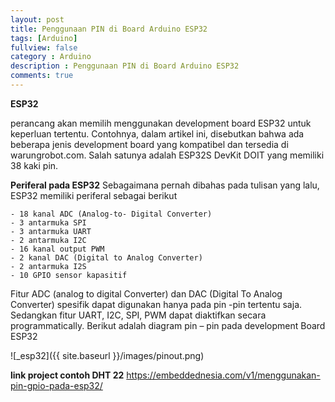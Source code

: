 ```yaml
---
layout: post
title: Penggunaan PIN di Board Arduino ESP32
tags: [Arduino]
fullview: false
category : Arduino
description : Penggunaan PIN di Board Arduino ESP32
comments: true
---
```

**ESP32**

perancang akan memilih menggunakan development board ESP32 untuk keperluan tertentu. Contohnya, dalam artikel ini, disebutkan bahwa ada beberapa jenis development board yang kompatibel dan tersedia di warungrobot.com. Salah satunya adalah ESP32S DevKit DOIT yang memiliki 38 kaki pin.


**Periferal pada ESP32**
Sebagaimana pernah dibahas pada  tulisan yang lalu, ESP32 memiliki periferal sebagai berikut

    - 18 kanal ADC (Analog-to- Digital Converter)
    - 3 antarmuka SPI
    - 3 antarmuka UART
    - 2 antarmuka I2C
    - 16 kanal output PWM
    - 2 kanal DAC (Digital to Analog Converter)
    - 2 antarmuka I2S
    - 10 GPIO sensor kapasitif

Fitur ADC (analog to digital Converter) dan DAC (Digital To Analog Converter) spesifik dapat digunakan hanya pada pin -pin tertentu saja. Sedangkan fitur  UART, I2C, SPI, PWM dapat diaktifkan secara programmatically. Berikut adalah diagram pin – pin pada development Board ESP32

![_esp32]({{ site.baseurl }}/images/pinout.png)


**link project contoh DHT 22**
<a href="https://embeddednesia.com/v1/menggunakan-pin-gpio-pada-esp32/">https://embeddednesia.com/v1/menggunakan-pin-gpio-pada-esp32/</a>




